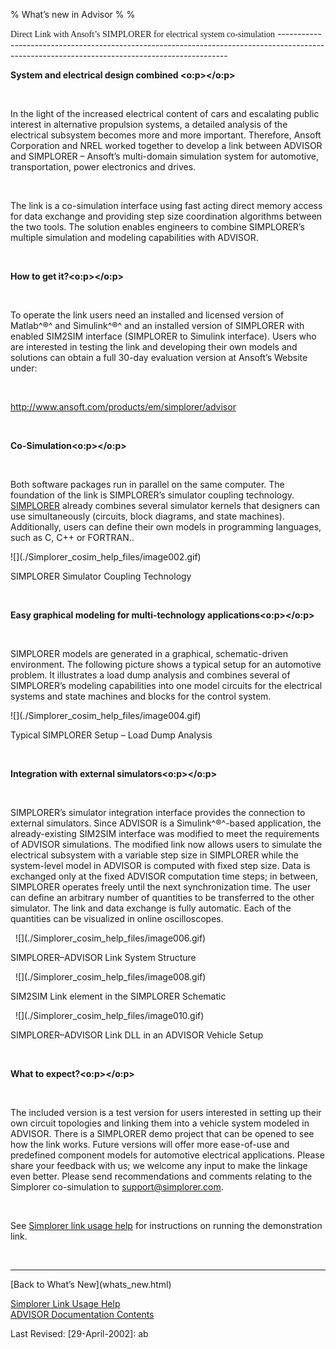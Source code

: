 % What’s new in Advisor
% 
% 

<div class="Section1">
<span style="font-family:&quot;Times New Roman&quot;">Direct Link with Ansoft’s SIMPLORER for electrical system co-simulation<o:p></o:p></span>
-----------------------------------------------------------------------------------------------------------------------------------------------

<!--[if !supportEmptyParas]--> <!--[endif]--><o:p></o:p>

**System and electrical design combined <o:p></o:p>**

<!--[if !supportEmptyParas]--> <!--[endif]--><o:p></o:p>

In the light of the increased electrical content of cars and escalating
public interest in alternative propulsion systems, a detailed analysis
of the electrical subsystem becomes more and more important. Therefore,
Ansoft Corporation and NREL worked together to develop a link between
ADVISOR and SIMPLORER – Ansoft’s multi-domain simulation system for
automotive, transportation, power electronics and drives.

<!--[if !supportEmptyParas]--> <!--[endif]--><o:p></o:p>

The link is a co-simulation interface using fast acting direct memory
access for data exchange and providing step size coordination algorithms
between the two tools. The solution enables engineers to combine
SIMPLORER’s multiple simulation and modeling capabilities with ADVISOR.

<!--[if !supportEmptyParas]--> <!--[endif]--><o:p></o:p>

**How to get it?<o:p></o:p>**

<!--[if !supportEmptyParas]--> <!--[endif]--><o:p></o:p>

To operate the link users need an installed and licensed version of
Matlab^®^ and Simulink^®^ and an installed version of SIMPLORER with
enabled SIM2SIM interface (SIMPLORER to Simulink interface). Users who
are interested in testing the link and developing their own models and
solutions can obtain a full 30-day evaluation version at Ansoft’s
Website under:

<!--[if !supportEmptyParas]--> <!--[endif]--><o:p></o:p>

<http://www.ansoft.com/products/em/simplorer/advisor>

<!--[if !supportEmptyParas]--> <!--[endif]--><o:p></o:p>

**Co-Simulation<o:p></o:p>**

<!--[if !supportEmptyParas]--> <!--[endif]--><o:p></o:p>

Both software packages run in parallel on the same computer. The
foundation of the link is SIMPLORER’s simulator coupling technology.
[SIMPLORER](http://www.ansoft.com/products/em/simplorer/index.cfm)
already combines several simulator kernels that designers can use
simultaneously (circuits, block diagrams, and state machines).
Additionally, users can define their own models in programming
languages, such as C, C++ or FORTRAN..

<!--[if gte vml 1]><v:shapetype
 id="_x0000_t75" coordsize="21600,21600" o:spt="75" o:preferrelative="t"
 path="m@4@5l@4@11@9@11@9@5xe" filled="f" stroked="f">
 <v:stroke joinstyle="miter"/>
 <v:formulas>
  <v:f eqn="if lineDrawn pixelLineWidth 0"/>
  <v:f eqn="sum @0 1 0"/>
  <v:f eqn="sum 0 0 @1"/>
  <v:f eqn="prod @2 1 2"/>
  <v:f eqn="prod @3 21600 pixelWidth"/>
  <v:f eqn="prod @3 21600 pixelHeight"/>
  <v:f eqn="sum @0 0 1"/>
  <v:f eqn="prod @6 1 2"/>
  <v:f eqn="prod @7 21600 pixelWidth"/>
  <v:f eqn="sum @8 21600 0"/>
  <v:f eqn="prod @7 21600 pixelHeight"/>
  <v:f eqn="sum @10 21600 0"/>
 </v:formulas>
 <v:path o:extrusionok="f" gradientshapeok="t" o:connecttype="rect"/>
 <o:lock v:ext="edit" aspectratio="t"/>
</v:shapetype><v:shape id="_x0000_i1025" type="#_x0000_t75" style='width:403.5pt;
 height:237.75pt' o:allowoverlap="f">
 <v:imagedata src="./Simplorer_cosim_help_files/image001.emz" o:title=""/>
</v:shape><![endif]--><!--[if !vml]-->![](./Simplorer_cosim_help_files/image002.gif)<!--[endif]-->

SIMPLORER Simulator Coupling Technology

<!--[if !supportEmptyParas]--> <!--[endif]--><o:p></o:p>

**Easy graphical modeling for multi-technology applications<o:p></o:p>**

<!--[if !supportEmptyParas]--> <!--[endif]--><o:p></o:p>

SIMPLORER models are generated in a graphical, schematic-driven
environment. The following picture shows a typical setup for an
automotive problem. It illustrates a load dump analysis and combines
several of SIMPLORER’s modeling capabilities into one model circuits for
the electrical systems and state machines and blocks for the control
system.

<!--[if gte vml 1]><v:shape
 id="_x0000_i1026" type="#_x0000_t75" style='width:6in;height:297pt'>
 <v:imagedata src="./Simplorer_cosim_help_files/image003.emz" o:title=""/>
</v:shape><![endif]--><!--[if !vml]-->![](./Simplorer_cosim_help_files/image004.gif)<!--[endif]-->

Typical SIMPLORER Setup – Load Dump Analysis

<!--[if !supportEmptyParas]--> <!--[endif]--><o:p></o:p>

**Integration with external simulators<o:p></o:p>**

<!--[if !supportEmptyParas]--> <!--[endif]--><o:p></o:p>

SIMPLORER’s simulator integration interface provides the connection to
external simulators. Since ADVISOR is a Simulink^®^-based application,
the already-existing SIM2SIM interface was modified to meet the
requirements of ADVISOR simulations. The modified link now allows users
to simulate the electrical subsystem with a variable step size in
SIMPLORER while the system-level model in ADVISOR is computed with fixed
step size. Data is exchanged only at the fixed ADVISOR computation time
steps; in between, SIMPLORER operates freely until the next
synchronization time. The user can define an arbitrary number of
quantities to be transferred to the other simulator. The link and data
exchange is fully automatic. Each of the quantities can be visualized in
online oscilloscopes.

<!--[if !supportEmptyParas]--> <!--[endif]--><o:p></o:p>

<!--[if gte vml 1]><v:shape
 id="_x0000_i1027" type="#_x0000_t75" style='width:403.5pt;height:257.25pt'
 o:allowoverlap="f">
 <v:imagedata src="./Simplorer_cosim_help_files/image005.emz" o:title=""/>
</v:shape><![endif]--><!--[if !vml]-->![](./Simplorer_cosim_help_files/image006.gif)<!--[endif]-->

SIMPLORER–ADVISOR Link System Structure

<!--[if !supportEmptyParas]--> <!--[endif]--><o:p></o:p>

<!--[if gte vml 1]><v:shape
 id="_x0000_i1028" type="#_x0000_t75" style='width:402.75pt;height:261.75pt'>
 <v:imagedata src="./Simplorer_cosim_help_files/image007.emz" o:title=""/>
</v:shape><![endif]--><!--[if !vml]-->![](./Simplorer_cosim_help_files/image008.gif)<!--[endif]-->

SIM2SIM Link element in the SIMPLORER Schematic

<!--[if !supportEmptyParas]--> <!--[endif]--><o:p></o:p>

<!--[if gte vml 1]><v:shape
 id="_x0000_i1029" type="#_x0000_t75" style='width:403.5pt;height:252pt'>
 <v:imagedata src="./Simplorer_cosim_help_files/image009.emz" o:title=""/>
</v:shape><![endif]--><!--[if !vml]-->![](./Simplorer_cosim_help_files/image010.gif)<!--[endif]-->

SIMPLORER–ADVISOR Link DLL in an ADVISOR Vehicle Setup

<!--[if !supportEmptyParas]--> <!--[endif]--><o:p></o:p>

**What to expect?<o:p></o:p>**

<!--[if !supportEmptyParas]--> <!--[endif]--><o:p></o:p>

The included version is a test version for users interested in setting
up their own circuit topologies and linking them into a vehicle system
modeled in ADVISOR. There is a SIMPLORER demo project that can be opened
to see how the link works. Future versions will offer more ease-of-use
and predefined component models for automotive electrical applications.
Please share your feedback with us; we welcome any input to make the
linkage even better. Please send recommendations and comments relating
to the Simplorer co-simulation to <support@simplorer.com>.

<!--[if !supportEmptyParas]--> <!--[endif]--><o:p></o:p>

See [Simplorer link usage help](Simplorer_cosim_help2.html) for
instructions on running the demonstration link.

<!--[if !supportEmptyParas]--> <!--[endif]--><o:p></o:p>

<div class="MsoNormal" align="center" style="text-align:center">

* * * * *

</div>
[Back to What’s New](whats_new.html)

[Simplorer Link Usage Help](Simplorer_cosim_help2.html)\
 [ADVISOR Documentation Contents](advisor_doc.html)

Last Revised: [29-April-2002]: ab

<!--[if !supportEmptyParas]--> <!--[endif]--><o:p></o:p>

</div>
